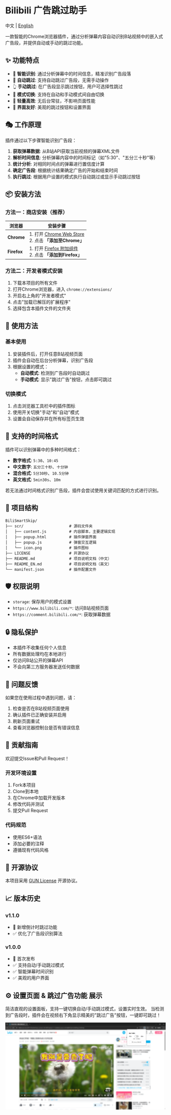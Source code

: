 # Bilibili 广告跳过助手

中文 | [English](README_EN.md)

一款智能的Chrome浏览器插件，通过分析弹幕内容自动识别B站视频中的嵌入式广告段，并提供自动或手动的跳过功能。

## ✨ 功能特点

- 🎯 **智能识别**: 通过分析弹幕中的时间信息，精准识别广告段落
- 🤖 **自动跳过**: 支持自动跳过广告段，无需手动操作
- 👆 **手动跳过**: 在广告段显示跳过按钮，用户可选择性跳过
- 🔄 **模式切换**: 支持在自动和手动模式间自由切换
- 🚀 **轻量高效**: 无后台常驻，不影响页面性能
- 🎨 **界面友好**: 美观的跳过按钮和设置界面

## 🎭 工作原理

插件通过以下步骤智能识别广告段：

1. **获取弹幕数据**: 从B站API获取当前视频的弹幕XML文件
2. **解析时间信息**: 分析弹幕内容中的时间标记（如"5:30"、"五分三十秒"等）
3. **统计分析**: 对相同时间点的弹幕进行置信度计算
4. **确定广告段**: 根据统计结果确定广告的开始和结束时间
5. **执行跳过**: 根据用户设置的模式执行自动跳过或显示手动跳过按钮

## 📦 安装方法

### 方法一：商店安装（推荐）

| 浏览器 | 安装步骤 |
|--------|----------|
| **Chrome** | 1. 打开 [Chrome Web Store](https://chromewebstore.google.com/detail/ecpppfmdhkopohdmplcafmbfoggijcpe)<br>2. 点击 **「添加至Chrome」** |
| **Firefox** | 1. 打开 [Firefox 附加组件](https://addons.mozilla.org/en-CA/firefox/addon/bilismartskip/)<br>2. 点击 **「添加到Firefox」** |

### 方法二：开发者模式安装
1. 下载本项目的所有文件
2. 打开Chrome浏览器，进入 `chrome://extensions/`
3. 开启右上角的"开发者模式"
4. 点击"加载已解压的扩展程序"
5. 选择包含本插件文件的文件夹

## 📖 使用方法

### 基本使用
1. 安装插件后，打开任意B站视频页面
2. 插件会自动在后台分析弹幕，识别广告段
3. 根据设置的模式：
   - **自动模式**: 检测到广告段时自动跳过
   - **手动模式**: 显示"跳过广告"按钮，点击即可跳过

### 切换模式
1. 点击浏览器工具栏中的插件图标
2. 使用开关切换"手动"和"自动"模式
3. 设置会自动保存并在所有标签页生效

## 🎯 支持的时间格式

插件可以识别弹幕中的多种时间格式：

- **数字格式**: `5:30`、`10:45`
- **中文数字**: `五分三十秒`、`十分钟`
- **混合格式**: `5分30秒`、`10.5分钟`
- **英文格式**: `5min30s`、`10m`

若无法通过时间格式识别广告段，插件会尝试使用关键词匹配的方式进行识别。

## 📁 项目结构

```
BiliSmartSkip/
├── scr/                    # 源码文件夹
│   ├── content.js          # 内容脚本，主要逻辑实现
│   ├── popup.html          # 插件弹窗界面
│   ├── popup.js            # 弹窗交互逻辑
│   └── icon.png            # 插件图标
├── LICENSE                 # 开源协议
├── README.md               # 项目说明文档（中文）
├── README_EN.md            # 项目说明文档（英文）
└── manifest.json           # 插件配置文件
```

## 🛡️ 权限说明

- `storage`: 保存用户的模式设置
- `https://www.bilibili.com/*`: 访问B站视频页面
- `https://comment.bilibili.com/*`: 获取弹幕数据

## 🔒 隐私保护

- 本插件不收集任何个人信息
- 所有数据处理均在本地进行
- 仅访问B站公开的弹幕API
- 不会向第三方服务器发送任何数据

## 🐛 问题反馈

如果您在使用过程中遇到问题，请：

1. 检查是否在B站视频页面使用
2. 确认插件已正确安装并启用
3. 刷新页面重试
4. 查看浏览器控制台是否有错误信息

## 🤝 贡献指南

欢迎提交Issue和Pull Request！

### 开发环境设置
1. Fork本项目
2. Clone到本地
3. 在Chrome中加载开发版本
4. 修改代码并测试
5. 提交Pull Request

### 代码规范
- 使用ES6+语法
- 添加必要的注释
- 遵循现有代码风格

## 📄 开源协议

本项目采用 [GUN License](LICENSE) 开源协议。

## 📈 版本历史

### v1.1.0
- 🎉 新增倒计时跳过功能
- ✅ 优化了广告段识别算法

### v1.0.0
- 🎉 首次发布
- ✅ 支持自动/手动跳过模式
- ✅ 智能弹幕时间识别
- ✅ 美观的用户界面

## ⚙️ 设置页面 & 跳过广告功能 展示

简洁直观的设置面板，支持一键切换自动/手动跳过模式，设置实时生效。
当检测到广告段时，插件会在视频右下角显示精美的"跳过广告"按钮，一键即可跳过！

![跳过广告功能演示](./img/full_screen.png)